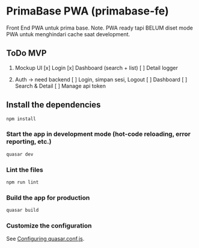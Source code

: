 # PrimaBase PWA (primabase-fe)

Front End PWA untuk prima base.
Note. PWA ready tapi BELUM diset mode PWA untuk menghindari cache saat development.

## ToDo MVP

1. Mockup UI
    [x] Login
    [x] Dashboard (search + list)
    [ ] Detail logger

2. Auth -> need backend
    [ ] Login, simpan sesi, Logout
    [ ] Dashboard
    [ ] Search & Detail
    [ ] Manage api token

## Install the dependencies
```bash
npm install
```

### Start the app in development mode (hot-code reloading, error reporting, etc.)
```bash
quasar dev
```

### Lint the files
```bash
npm run lint
```

### Build the app for production
```bash
quasar build
```

### Customize the configuration
See [Configuring quasar.conf.js](https://quasar.dev/quasar-cli/quasar-conf-js).
